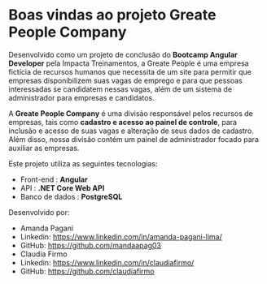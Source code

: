 # Boas vindas ao projeto Greate People Company
Desenvolvido como um projeto de conclusão do **Bootcamp Angular Developer** pela Impacta Treinamentos, a Greate People é uma empresa fictícia de recursos humanos que necessita de um site para permitir que empresas disponibilizem suas vagas de emprego e para que pessoas interessadas se candidatem nessas vagas, além de um sistema de administrador para empresas e candidatos.

A **Greate People Company** é uma divisão responsável pelos recursos de empresas, tais como **cadastro e acesso ao painel de controle**, para inclusão e acesso de suas vagas e alteração de seus dados de cadastro. Além disso, nossa divisão contém um painel de administrador focado para auxiliar as empresas.

Este projeto utiliza as seguintes tecnologias:
 - Front-end : **Angular**
 - API : **.NET Core Web API**
 - Banco de dados : **PostgreSQL**

Desenvolvido por:
- Amanda Pagani
 - Linkedin: https://www.linkedin.com/in/amanda-pagani-lima/
 - GitHub: https://github.com/mandaapag03
- Claudia Firmo
 -  Linkedin: https://www.linkedin.com/in/claudiafirmo/
  - GitHub: https://github.com/claudiafirmo
